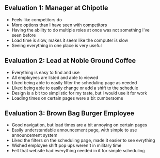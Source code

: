 ## Evaluation 1: Manager at Chipotle
- Feels like competitors do
- More options than I have seen with competitors
- Having the ability to do multiple roles at once was not something I've seen before
- Load time is slow, makes it seem like the computer is slow
- Seeing everything in one place is very useful

## Evaluation 2: Lead at Noble Ground Coffee
- Everything is easy to find and use
- All employees are listed and able to viewed
- Liked being able to easily filter the scheduling page as needed
- Liked being able to easily change or add a shift to the schedule
- Design is a bit too simplistic for my taste, but I would use it for work
- Loading times on certain pages were a bit cumbersome

## Evaluation 3: Brown Bag Burger Employee
- Good navigation, but load times are a bit annoying on certain pages
- Easily understandable announcement page, with simple to use announcement system
- Liked the filters on the scheduling page, made it easier to see evrything
- Wished employee shift pop ups weren't in military time
- Felt that website had everything needed in it for simple scheduling

